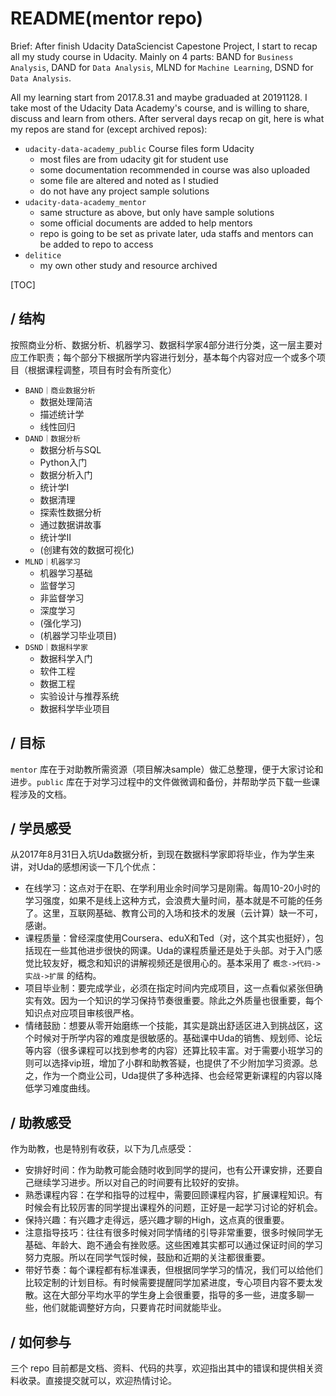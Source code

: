 # README(mentor repo)
Brief: After finish Udacity DataSciencist Capestone Project, I start to recap all my study course in Udacity. Mainly on 4 parts: BAND for `Business Analysis`, DAND for `Data Analysis`, MLND for `Machine Learning`, DSND for `Data Analysis`.

All my learning start from 2017.8.31 and maybe graduaded at 20191128. I take most of the Udacity Data Academy's course, and is willing to share, discuss and learn from others. After serveral days recap on git, here is what my repos are stand for (except archived repos):

- `udacity-data-academy_public` Course files form Udacity
    - most files are from udacity git for student use
    - some documentation recommended in course was also uploaded
    - some file are altered and noted as I studied
    - do not have any project sample solutions
- `udacity-data-academy_mentor`
    - same structure as above, but only have sample solutions
    - some official documents are added to help mentors
    - repo is going to be set as private later, uda staffs and mentors can be added to repo to access
- `delitice`
    - my own other study and resource archived

[TOC]

## / 结构
按照商业分析、数据分析、机器学习、数据科学家4部分进行分类，这一层主要对应工作职责；每个部分下根据所学内容进行划分，基本每个内容对应一个或多个项目（根据课程调整，项目有时会有所变化）

- `BAND｜商业数据分析`
    * 数据处理简洁
    * 描述统计学
    * 线性回归
- `DAND｜数据分析`
    * 数据分析与SQL
    * Python入门
    * 数据分析入门
    * 统计学I
    * 数据清理
    * 探索性数据分析
    * 通过数据讲故事
    * 统计学II
    * (创建有效的数据可视化)
- `MLND｜机器学习`
    * 机器学习基础
    * 监督学习
    * 非监督学习
    * 深度学习
    * (强化学习)
    * (机器学习毕业项目)
- `DSND｜数据科学家`
    * 数据科学入门
    * 软件工程
    * 数据工程
    * 实验设计与推荐系统
    * 数据科学毕业项目

## / 目标
`mentor` 库在于对助教所需资源（项目解决sample）做汇总整理，便于大家讨论和进步。`public` 库在于对学习过程中的文件做微调和备份，并帮助学员下载一些课程涉及的文档。

## / 学员感受
从2017年8月31日入坑Uda数据分析，到现在数据科学家即将毕业，作为学生来讲，对Uda的感想闲谈一下几个优点：
- 在线学习：这点对于在职、在学利用业余时间学习是刚需。每周10-20小时的学习强度，如果不是线上这种方式，会浪费大量时间，基本就是不可能的任务了。这里，互联网基础、教育公司的入场和技术的发展（云计算）缺一不可，感谢。
- 课程质量：曾经深度使用Coursera、eduX和Ted（对，这个其实也挺好），包括现在一些其他进步很快的网课。Uda的课程质量还是处于头部。对于入门感觉比较友好，概念和知识的讲解视频还是很用心的。基本采用了 `概念->代码->实战->扩展` 的结构。
- 项目毕业制：要完成学业，必须在指定时间内完成项目，这一点看似紧张但确实有效。因为一个知识的学习保持节奏很重要。除此之外质量也很重要，每个知识点对应项目审核很严格。
- 情绪鼓励：想要从零开始磨练一个技能，其实是跳出舒适区进入到挑战区，这个时候对于所学内容的难度是很敏感的。基础课中Uda的销售、规划师、论坛等内容（很多课程可以找到参考的内容）还算比较丰富。对于需要小班学习的则可以选择vip班，增加了小群和助教答疑，也提供了不少附加学习资源。总之，作为一个商业公司，Uda提供了多种选择、也会经常更新课程的内容以降低学习难度曲线。

## / 助教感受
作为助教，也是特别有收获，以下为几点感受：
- 安排好时间：作为助教可能会随时收到同学的提问，也有公开课安排，还要自己继续学习进步。所以对自己的时间要有比较好的安排。
- 熟悉课程内容：在学和指导的过程中，需要回顾课程内容，扩展课程知识。有时候会有比较厉害的同学提出课程外的问题，正好是一起学习讨论的好机会。
- 保持兴趣：有兴趣才走得远，感兴趣才聊的High，这点真的很重要。
- 注意指导技巧：往往有很多时候对同学情绪的引导非常重要，很多时候同学无基础、年龄大、跑不通会有挫败感。这些困难其实都可以通过保证时间的学习努力克服。所以在同学气馁时候，鼓励和近期的关注都很重要。
- 带好节奏：每个课程都有标准课表，但根据同学学习的情况，我们可以给他们比较定制的计划目标。有时候需要提醒同学加紧进度，专心项目内容不要太发散。这在大部分平均水平的学生身上会很重要，指导的多一些，进度多聊一些，他们就能调整好方向，只要肯花时间就能毕业。

## / 如何参与
三个 repo 目前都是文档、资料、代码的共享，欢迎指出其中的错误和提供相关资料收录。直接提交就可以，欢迎热情讨论。